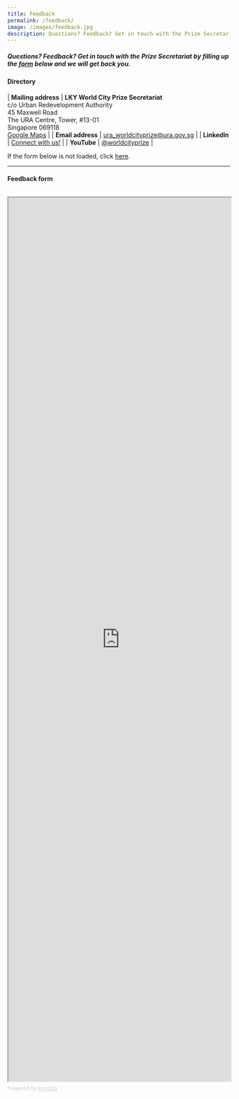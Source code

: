 ```yaml
---
title: Feedback
permalink: /feedback/
image: /images/feedback.jpg
description: Questions? Feedback? Get in touch with the Prize Secretariat and we will get back you.
---
```


##### Questions? Feedback? Get in touch with the Prize Secretariat by filling up the [form](#feedback-form) below and we will get back you.

#### **Directory**

| **Mailing address** | **LKY World City Prize Secretariat** <br> c/o Urban Redevelopment Authority <br> 45 Maxwell Road <br> The URA Centre, Tower, #13-01 <br> Singapore 069118 <br> [Google Maps](https://goo.gl/maps/TC1db96iYdThEo8r8) |
| **Email address** | [ura_worldcityprize@ura.gov.sg](mailto://ura_worldcityprize@ura.gov.sg) |
| **LinkedIn** | [Connect with us!](https://www.linkedin.com/in/worldcityprize/) |
| **YouTube** | [@worldcityprize](https://www.youtube.com/@worldcityprize/) |

If the form below is not loaded, click [here](https://form.gov.sg/#!/5dca55f048e82f0012b1a3f8).

---

#### **Feedback form**

<div style="font-family:'Open Sans', Sans-Serif;font-size:18px;color:#000;opacity:0.9;padding-top:5px;padding-bottom:8px"></div>

<iframe id="iframe" scrolling="no" src="https://form.gov.sg/5dca55f048e82f0012b1a3f8" style="width:100%;height:2000px" title="Feedback Form"></iframe>

<div style="font-family:'Open Sans', Sans-Serif;font-size:12px;color:#999;opacity:0.5;padding-top:5px">Powered by <a href="https://form.gov.sg" style="color: #999">FormSG</a></div>
